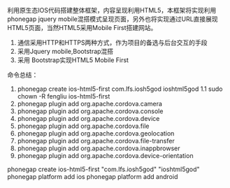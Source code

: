 利用原生态IOS代码搭建整体框架，内容呈现利用HTML5，本框架将实现利用phonegap jquery mobile混搭模式呈现页面，另外也将实现通过URL直接展现HTML5页面，当然HTML5采用Mobile First搭建网站。
1. 通信采用HTTP和HTTPS两种方式，作为项目的备选与后台交互的手段
2. 采用Jquery mobile,Bootstrap混搭
3. 采用 Bootstrap实现HTML5 Mobile First


命令总结：
1.  phonegap create ios-html5-first  com.lfs.iosh5god ioshtml5god
1.1 sudo chown -R fengliu ios-html5-first
2.  phonegap plugin add org.apache.cordova.camera
3.  phonegap plugin add org.apache.cordova.console
4.  phonegap plugin add org.apache.cordova.device
5.  phonegap plugin add org.apache.cordova.file
6.  phonegap plugin add  org.apache.cordova.geolocation
7.  phonegap plugin add  org.apache.cordova.file-transfer
8.  phonegap plugin add org.apache.cordova.inappbrowser
9.  phonegap plugin add org.apache.cordova.device-orientation



 phonegap  create ios-html5-first   "com.lfs.iosh5god" "ioshtml5god" 
 phonegap platform add ios
 phonegap platform add  android